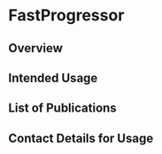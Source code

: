 
# FastProgressor

## Overview


## Intended Usage


## List of Publications


## Contact Details for Usage

